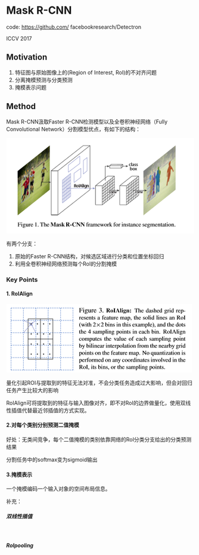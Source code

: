 # Mask R-CNN

code: https://github.com/ facebookresearch/Detectron

ICCV 2017

## Motivation

1. 特征图与原始图像上的(Region of Interest, RoI)的不对齐问题
2. 分离掩模预测与分类预测
3. 掩模表示问题

## Method

Mask R-CNN汲取Faster R-CNN检测模型以及全卷积神经网络（Fully Convolutional Network）分割模型优点，有如下的结构：

![1568809748278](../img/1568809748278.png)

有两个分支：

1. 原始的Faster R-CNN结构，对候选区域进行分类和位置坐标回归
2. 利用全卷积神经网络预测每个RoI的分割掩模

### Key Points

#### 1. RoIAlign

![1568810382709](../img/1568810382709.png)

量化引起ROI与提取到的特征无法对准，不会分类任务造成过大影响，但会对回归任务产生比较大的影响

RoIAlign可将提取到的特征与输入图像对齐，即不对RoI的边界做量化，使用双线性插值代替最近邻插值的方式实现。

#### 2.对每个类别分别预测二值掩模

好处：无类间竞争，每个二值掩模的类别依靠网络的RoI分类分支给出的分类预测结果

分割任务中的softmax变为sigmoid输出

#### 3.掩模表示

一个掩模编码一个输入对象的空间布局信息。



补充：

##### 双线性插值

​                                                                                                                                                                                                                                                                                                                                                                                                                                                                                                                                                                                                                                                                                                                                                                                     

##### RoIpooling



